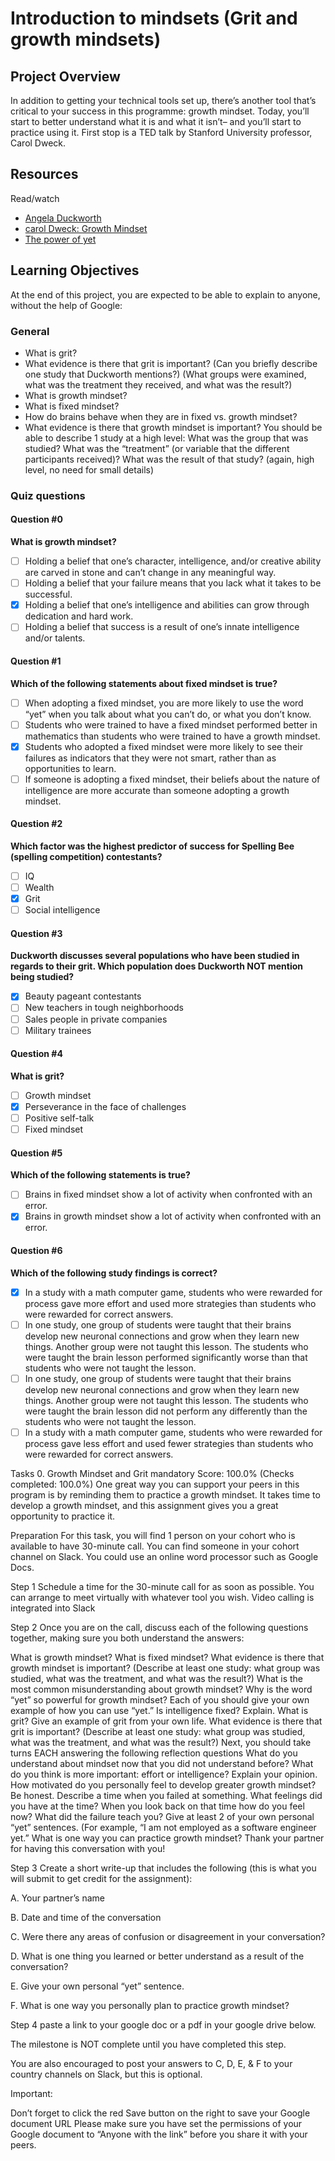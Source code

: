 # Introduction to mindsets (Grit and growth mindsets)

## Project Overview

In addition to getting your technical tools set up, there’s another tool that’s critical to your success in this programme: growth mindset. Today, you’ll start to better understand what it is and what it isn’t– and you’ll start to practice using it. First stop is a TED talk by Stanford University professor, Carol Dweck.

## Resources

Read/watch

+ <a href="https://www.youtube.com/watch?v=H14bBuluwB8" target="_blank">Angela Duckworth</a>
+ <a href="https://www.youtube.com/watch?v=_X0mgOOSpLU&feature=youtu.be" target="_blank">carol Dweck: Growth Mindset</a>
+ <a href="https://www.youtube.com/watch?v=XLeUvZvuvAs&feature=youtu.be" target="_blank">The power of yet</a>

## Learning Objectives

At the end of this project, you are expected to be able to explain to anyone, without the help of Google:

### General

+ What is grit?
+ What evidence is there that grit is important? (Can you briefly describe one study that Duckworth mentions?) (What groups were examined, what was the treatment they received, and what was the result?)
+ What is growth mindset?
+ What is fixed mindset?
+ How do brains behave when they are in fixed vs. growth mindset?
+ What evidence is there that growth mindset is important? You should be able to describe 1 study at a high level: What was the group that was studied? What was the “treatment” (or variable that the different participants received)? What was the result of that study? (again, high level, no need for small details)

### Quiz questions

#### Question #0

**What is growth mindset?**

- [ ] Holding a belief that one’s character, intelligence, and/or creative ability are carved in stone and can’t change in any meaningful way.
- [ ] Holding a belief that your failure means that you lack what it takes to be successful.
- [x] Holding a belief that one’s intelligence and abilities can grow through dedication and hard work.
- [ ] Holding a belief that success is a result of one’s innate intelligence and/or talents.

#### Question #1

**Which of the following statements about fixed mindset is true?**

- [ ] When adopting a fixed mindset, you are more likely to use the word “yet” when you talk about what you can’t do, or what you don’t know.
- [ ] Students who were trained to have a fixed mindset performed better in mathematics than students who were trained to have a growth mindset.
- [x] Students who adopted a fixed mindset were more likely to see their failures as indicators that they were not smart, rather than as opportunities to learn.
- [ ] If someone is adopting a fixed mindset, their beliefs about the nature of intelligence are more accurate than someone adopting a growth mindset.

#### Question #2

**Which factor was the highest predictor of success for Spelling Bee (spelling competition) contestants?**

- [ ] IQ
- [ ] Wealth
- [x] Grit
- [ ] Social intelligence

#### Question #3

**Duckworth discusses several populations who have been studied in regards to their grit. Which population does Duckworth NOT mention being studied?**

- [x] Beauty pageant contestants
- [ ] New teachers in tough neighborhoods
- [ ] Sales people in private companies
- [ ] Military trainees

#### Question #4

**What is grit?**

- [ ] Growth mindset
- [x] Perseverance in the face of challenges
- [ ] Positive self-talk
- [ ] Fixed mindset

#### Question #5

**Which of the following statements is true?**

- [ ] Brains in fixed mindset show a lot of activity when confronted with an error.
- [x] Brains in growth mindset show a lot of activity when confronted with an error.

#### Question #6

**Which of the following study findings is correct?**

- [x] In a study with a math computer game, students who were rewarded for process gave more effort and used more strategies than students who were rewarded for correct answers.
- [ ] In one study, one group of students were taught that their brains develop new neuronal connections and grow when they learn new things. Another group were not taught this lesson. The students who were taught the brain lesson performed significantly worse than that students who were not taught the lesson.
- [ ] In one study, one group of students were taught that their brains develop new neuronal connections and grow when they learn new things. Another group were not taught this lesson. The students who were taught the brain lesson did not perform any differently than the students who were not taught the lesson.
- [ ] In a study with a math computer game, students who were rewarded for process gave less effort and used fewer strategies than students who were rewarded for correct answers.

Tasks
0. Growth Mindset and Grit
mandatory
Score: 100.0% (Checks completed: 100.0%)
One great way you can support your peers in this program is by reminding them to practice a growth mindset. It takes time to develop a growth mindset, and this assignment gives you a great opportunity to practice it.

Preparation
For this task, you will find 1 person on your cohort who is available to have 30-minute call. You can find someone in your cohort channel on Slack. You could use an online word processor such as Google Docs.

Step 1
Schedule a time for the 30-minute call for as soon as possible. You can arrange to meet virtually with whatever tool you wish. Video calling is integrated into Slack

Step 2
Once you are on the call, discuss each of the following questions together, making sure you both understand the answers:

What is growth mindset? What is fixed mindset?
What evidence is there that growth mindset is important? (Describe at least one study: what group was studied, what was the treatment, and what was the result?)
What is the most common misunderstanding about growth mindset?
Why is the word “yet” so powerful for growth mindset? Each of you should give your own example of how you can use “yet.”
Is intelligence fixed? Explain.
What is grit?
Give an example of grit from your own life.
What evidence is there that grit is important? (Describe at least one study: what group was studied, what was the treatment, and what was the result?)
Next, you should take turns EACH answering the following reflection questions
What do you understand about mindset now that you did not understand before?
What do you think is more important: effort or intelligence? Explain your opinion.
How motivated do you personally feel to develop greater growth mindset? Be honest.
Describe a time when you failed at something. What feelings did you have at the time? When you look back on that time how do you feel now? What did the failure teach you?
Give at least 2 of your own personal “yet” sentences. (For example, “I am not employed as a software engineer yet.”
What is one way you can practice growth mindset?
Thank your partner for having this conversation with you!

Step 3
Create a short write-up that includes the following (this is what you will submit to get credit for the assignment):

A. Your partner’s name

B. Date and time of the conversation

C. Were there any areas of confusion or disagreement in your conversation?

D. What is one thing you learned or better understand as a result of the conversation?

E. Give your own personal “yet” sentence.

F. What is one way you personally plan to practice growth mindset?

Step 4
paste a link to your google doc or a pdf in your google drive below.

The milestone is NOT complete until you have completed this step.

You are also encouraged to post your answers to C, D, E, & F to your country channels on Slack, but this is optional.

Important:

Don’t forget to click the red Save button on the right to save your Google document URL
Please make sure you have set the permissions of your Google document to “Anyone with the link” before you share it with your peers.
